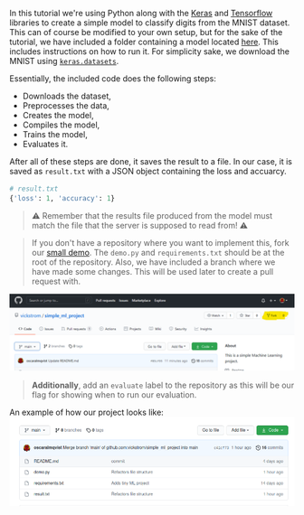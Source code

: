 In this tutorial we're using Python along with the [Keras](https://keras.io/) and [Tensorflow](https://www.tensorflow.org/) libraries to create a simple model to classify digits from the MNIST dataset. This can of course be modified to your own setup, but for the sake of the tutorial, we have included a folder containing a model located [here](https://github.com/vickstrom/automation-of-model-evaluation/tree/main/code/ml). This includes instructions on how to run it. For simplicity sake, we download the MNIST using [`keras.datasets`](https://www.tensorflow.org/api_docs/python/tf/keras/datasets/mnist/load_data). 

Essentially, the included code does the following steps:     
* Downloads the dataset,
* Preprocesses the data,
* Creates the model,
* Compiles the model,
* Trains the model,
* Evaluates it. 

After all of these steps are done, it saves the result to a file. In our case, it is saved as `result.txt` with a JSON object containing the loss and accuarcy.
```python
# result.txt
{'loss': 1, 'accuracy': 1}
```
> ⚠️  Remember that the results file produced from the model must match the file that the server is supposed to read from! ⚠️  

> If you don't have a repository where you want to implement this, fork our [small demo](https://github.com/vickstrom/simple_ml_project). The `demo.py` and `requirements.txt` should be at the root of the repository. Also, we have included a branch where we have made some changes. This will be used later to create a pull request with.

![alt text](./assets/fork-image.png "create fork")


> __Additionally__, add an `evaluate` label to the repository as this will be our flag for showing when to run our evaluation.

An example of how our project looks like:    
![alt text](./assets/root_ml_project.png "create_app")